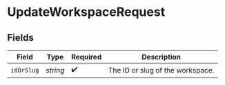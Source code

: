 # UpdateWorkspaceRequest


## Fields

| Field                            | Type                             | Required                         | Description                      |
| -------------------------------- | -------------------------------- | -------------------------------- | -------------------------------- |
| `idOrSlug`                       | *string*                         | :heavy_check_mark:               | The ID or slug of the workspace. |